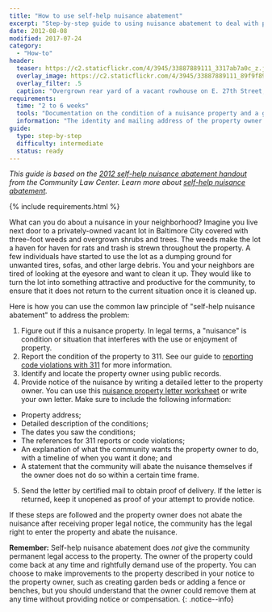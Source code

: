 ```yaml
---
title: "How to use self-help nuisance abatement"
excerpt: "Step-by-step guide to using nuisance abatement to deal with problem properties."
date: 2012-08-08
modified: 2017-07-24
category:
  - "How-to"
header:
  teaser: https://c2.staticflickr.com/4/3945/33887889111_3317ab7a0c_z.jpg
  overlay_image: https://c2.staticflickr.com/4/3945/33887889111_89f9f893cb_h.jpg
  overlay_filter: .5
  caption: "Overgrown rear yard of a vacant rowhouse on E. 27th Street, 2017 April 12. Photograph by [Eli Pousson](https://www.flickr.com/photos/elipousson/33887889111/) ([CC 0](https://creativecommons.org/licenses/publicdomain/))."
requirements:
  time: "2 to 6 weeks"
  tools: "Documentation on the condition of a nuisance property and a group of concerned neighbors."
  information: "The identity and mailing address of the property owner."
guide:
  type: step-by-step
  difficulty: intermediate
  status: ready
---
```


*This guide is based on the [2012 self-help nuisance abatement handout](http://communitylaw.org/wp-content/uploads/2012/08/self-help-nuisance-abatement-handout.pdf) from the Community Law Center. Learn more about [self-help nuisance abatement](http://communitylaw.org/urbanagriculturelawproject/self-help-nuisance-abatement-2/).*

{% include requirements.html %}

What can you do about a nuisance in your neighborhood? Imagine you live next door to a privately-owned vacant lot in Baltimore City covered with three-foot weeds and overgrown shrubs and trees. The weeds make the lot a haven for haven for rats and trash is strewn throughout the property. A few individuals have started to use the lot as a dumping ground for unwanted tires, sofas, and other large debris. You and your neighbors are tired of looking at the eyesore and want to clean it up. They would like to turn the lot into something attractive and productive for the community, to ensure that it does not return to the current situation once it is cleaned up.

Here is how you can use the common law principle of "self-help nuisance abatement" to address the problem:

1. Figure out if this a nuisance property. In legal terms, a "nuisance" is condition or situation that interferes with the use or enjoyment of property.
2. Report the condition of the property to 311. See our guide to [reporting code violations with 311](https://baltimoreheritage.github.io/vacant-buildings-101/guides/report-code-violations/) for more information.
3. Identify and locate the property owner using public records.
4. Provide notice of the nuisance by writing a detailed letter to the property owner. You can use this [nuisance property letter worksheet](http://communitylaw.org/wp-content/uploads/2016/09/Nuisance-Property-Letter-Worksheet.pdf) or write your own letter. Make sure to include the following information:
  - Property address;
  - Detailed description of the conditions;
  - The dates you saw the conditions;
  - The references for 311 reports or code violations;
  - An explanation of what the community wants the property owner to do, with a timeline of when you want it done; and
  - A statement that the community will abate the nuisance themselves if the owner does not do so within a certain time frame.
5. Send the letter by certified mail to obtain proof of delivery. If the letter is returned, keep it unopened as proof of your attempt to provide notice.

If these steps are followed and the property owner does not abate the nuisance after receiving proper legal notice, the community has the legal right to enter the property and abate the nuisance.

**Remember:** Self-help nuisance abatement does *not* give the community permanent legal access to the property. The owner of the property could come back at any time and rightfully demand use of the property. You can choose to make improvements to the property described in your notice to the property owner, such as creating garden beds or adding a fence or benches, but you should understand that the owner could remove them at any time without providing notice or compensation.
{: .notice--info}